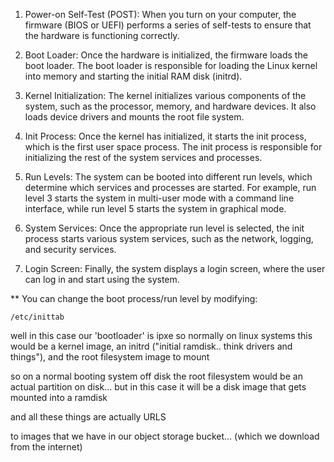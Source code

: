 1.  Power-on Self-Test (POST): When you turn on your computer, the firmware (BIOS or UEFI) performs a series of self-tests to ensure that the hardware is functioning correctly.
    
2.  Boot Loader: Once the hardware is initialized, the firmware loads the boot loader. The boot loader is responsible for loading the Linux kernel into memory and starting the initial RAM disk (initrd).
    
3.  Kernel Initialization: The kernel initializes various components of the system, such as the processor, memory, and hardware devices. It also loads device drivers and mounts the root file system.
    
4.  Init Process: Once the kernel has initialized, it starts the init process, which is the first user space process. The init process is responsible for initializing the rest of the system services and processes.
    
5.  Run Levels: The system can be booted into different run levels, which determine which services and processes are started. For example, run level 3 starts the system in multi-user mode with a command line interface, while run level 5 starts the system in graphical mode.
    
6.  System Services: Once the appropriate run level is selected, the init process starts various system services, such as the network, logging, and security services.
    
7.  Login Screen: Finally, the system displays a login screen, where the user can log in and start using the system.


** You can change the boot process/run level by modifying:

`/etc/inittab`

well in this case our 'bootloader' is ipxe
so normally on linux systems this would be a kernel image, an initrd ("initial ramdisk.. think drivers and things"), and the root filesystem image to mount

so on a normal booting system off disk the root filesystem would be an actual partition on disk... but in this case it will be a disk image that gets mounted into a ramdisk

and all these things are actually URLS


to images that we have in our object storage bucket... (which we download from the internet)